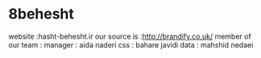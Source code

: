 8behesht
========

website :hasht-behesht.ir
our source is :http://brandify.co.uk/
member of our team :
manager : aida naderi
css : bahare javidi
data : mahshid nedaei